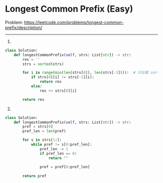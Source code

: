 Longest Common Prefix (Easy)
===

Problem: https://leetcode.com/problems/longest-common-prefix/description/

---

1. 
```python
class Solution:
    def longestCommonPrefix(self, strs: List[str]) -> str:
        res = ''
        strs = sorted(strs)

        for i in range(min(len(strs[0]), len(strs[-1]))):  # 只比較 sorted 完的第一個和最後的 string
            if strs[0][i] != strs[-1][i]:
                return res
            else:
                res += strs[0][i]

        return res
```

2.
```python
class Solution:
    def longestCommonPrefix(self, strs: List[str]) -> str:
        pref = strs[0]
        pref_len = len(pref)

        for s in strs[1:]:
            while pref != s[0:pref_len]:
                pref_len -= 1
                if pref_len == 0:
                    return ""
                
                pref = pref[0:pref_len]
        
        return pref
```
